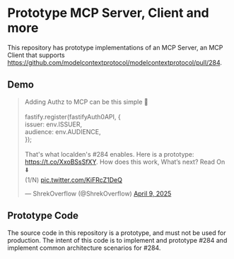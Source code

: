 # Prototype MCP Server, Client and more

This repository has prototype implementations of an MCP Server, an MCP Client that supports https://github.com/modelcontextprotocol/modelcontextprotocol/pull/284. 

## Demo

<blockquote class="twitter-tweet"><p lang="en" dir="ltr">Adding Authz to MCP can be this simple 🧵<br><br>fastify.register(fastifyAuth0API, {<br> issuer: env.ISSUER,<br> audience: env.AUDIENCE,<br>});<br><br>That&#39;s what localden&#39;s #284 enables. Here is a prototype: <a href="https://t.co/XxoBSsSfXY">https://t.co/XxoBSsSfXY</a>. How does this work, What’s next? Read On ⬇️<br>(1/N) <a href="https://t.co/KiFRcZ1DeQ">pic.twitter.com/KiFRcZ1DeQ</a></p>&mdash; ShrekOverflow (@ShrekOverflow) <a href="https://twitter.com/ShrekOverflow/status/1909877595430367360?ref_src=twsrc%5Etfw">April 9, 2025</a></blockquote> <script async src="https://platform.twitter.com/widgets.js" charset="utf-8"></script>

## Prototype Code

The source code in this repository is a prototype, and must not be used for production. The intent of this code is to implement and prototype #284 and implement common architecture scenarios for #284. 
